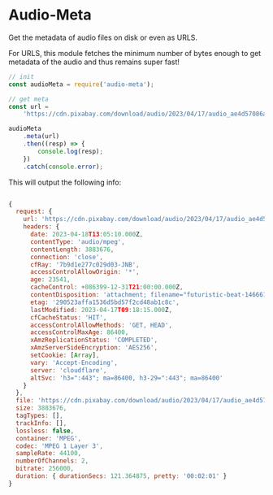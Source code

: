 <!--
 Copyright (c) 2023 Anthony Mugendi

 This software is released under the MIT License.
 https://opensource.org/licenses/MIT
-->

# Audio-Meta

Get the metadata of audio files on disk or even as URLS.

For URLS, this module fetches the minimum number of bytes enough to get metadata of the audio and thus remains super fast!

```javascript
// init
const audioMeta = require('audio-meta');

// get meta
const url =
    'https://cdn.pixabay.com/download/audio/2023/04/17/audio_ae4d57086a.mp3?filename=futuristic-beat-146661.mp3';

audioMeta
    .meta(url)
    .then((resp) => {
        console.log(resp);
    })
    .catch(console.error);
```

This will output the following info:

```javascript

{
  request: {
    url: 'https://cdn.pixabay.com/download/audio/2023/04/17/audio_ae4d57086a.mp3?filename=futuristic-beat-146661.mp3',
    headers: {
      date: 2023-04-18T13:05:10.000Z,
      contentType: 'audio/mpeg',
      contentLength: 3883676,
      connection: 'close',
      cfRay: '7b9d1e277c029d03-JNB',
      accessControlAllowOrigin: '*',
      age: 23541,
      cacheControl: +086399-12-31T21:00:00.000Z,
      contentDisposition: 'attachment; filename="futuristic-beat-146661.mp3"',
      etag: '290523affa1536d5bd57f2cd48ab1c8c',
      lastModified: 2023-04-17T09:18:15.000Z,
      cfCacheStatus: 'HIT',
      accessControlAllowMethods: 'GET, HEAD',
      accessControlMaxAge: 86400,
      xAmzReplicationStatus: 'COMPLETED',
      xAmzServerSideEncryption: 'AES256',
      setCookie: [Array],
      vary: 'Accept-Encoding',
      server: 'cloudflare',
      altSvc: 'h3=":443"; ma=86400, h3-29=":443"; ma=86400'
    }
  },
  file: 'https://cdn.pixabay.com/download/audio/2023/04/17/audio_ae4d57086a.mp3?filename=futuristic-beat-146661.mp3',
  size: 3883676,
  tagTypes: [],
  trackInfo: [],
  lossless: false,
  container: 'MPEG',
  codec: 'MPEG 1 Layer 3',
  sampleRate: 44100,
  numberOfChannels: 2,
  bitrate: 256000,
  duration: { durationSecs: 121.364875, pretty: '00:02:01' }
}


```
